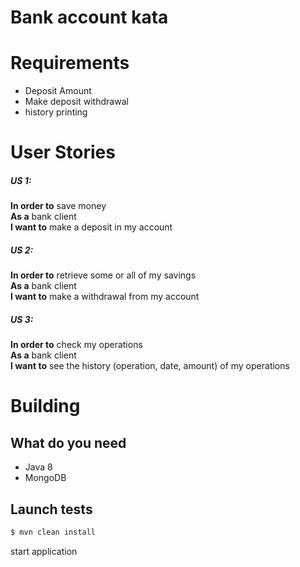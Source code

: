 # Bank account kata

# Requirements
- Deposit Amount
- Make deposit withdrawal
- history printing
 
# User Stories
##### US 1:
**In order to** save money  
**As a** bank client  
**I want to** make a deposit in my account  
 
##### US 2: 
**In order to** retrieve some or all of my savings  
**As a** bank client  
**I want to** make a withdrawal from my account  
 
##### US 3: 
**In order to** check my operations  
**As a** bank client  
**I want to** see the history (operation, date, amount)  of my operations  

# Building

## What do you need
- Java 8
- MongoDB

## Launch tests
```bash
$ mvn clean install
```
start application
